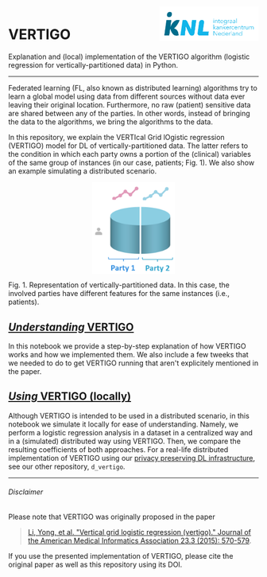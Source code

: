 <img src="https://github.com/IKNL/guidelines/blob/master/resources/logo.png?raw=true" width=200 align="right">

# VERTIGO
Explanation and (local) implementation of the VERTIGO algorithm (logistic regression for vertically-partitioned data) in Python.

----

Federated learning (FL, also known as distributed learning) algorithms try to learn a global model using data from different sources without data ever leaving their original location. Furthermore, no raw (patient) sensitive data are shared between any of the parties. In other words, instead of bringing the data to the algorithms, we bring the algorithms to the data.

In this repository, we explain the VERTIcal Grid lOgistic regression (VERTIGO) model for DL of vertically-partitioned data. The latter refers to the condition in which each party owns a portion of the (clinical) variables of the same group of instances (in our case, patients; Fig. 1). We also show an example simulating a distributed scenario.

<p align="center">
<img src="./images/vertical.png" align="center" width=33%>
</p>
Fig. 1. Representation of vertically-partitioned data. In this case, the involved parties have different features for the same instances (i.e., patients).

## [_Understanding_ VERTIGO](https://nbviewer.jupyter.org/github/IKNL/vertigo/blob/master/scripts/demo_vertigo.ipynb)
In this notebook we provide a step-by-step explanation of how VERTIGO works and how we implemented them. We also include a few tweeks that we needed to do to get VERTIGO running that aren't explicitely mentioned in the paper.

## [_Using_ VERTIGO (locally)](https://nbviewer.jupyter.org/github/IKNL/vertigo/blob/master/scripts/demo_vertigo_local.ipynb)
Although VERTIGO is intended to be used in a distributed scenario, in this notebook we simulate it locally for ease of understanding. Namely, we perform a logistic regression analysis in a dataset in a centralized way and in a (simulated) distributed way using VERTIGO. Then, we compare the resulting coefficients of both approaches. For a real-life distributed implementation of VERTIGO using our [privacy preserving DL infrastructure](https://github.com/IKNL/ppDLI), see our other repository, `d_vertigo`.

----

###### Disclaimer
Please note that VERTIGO was originally proposed in the paper

> [Li, Yong, et al. "Vertical grid logistic regression (vertigo)." Journal of the American Medical Informatics Association 23.3 (2015): 570-579](https://academic.oup.com/jamia/article/23/3/570/2908996).

If you use the presented implementation of VERTIGO, please cite the original paper as well as this repository using its DOI. 
